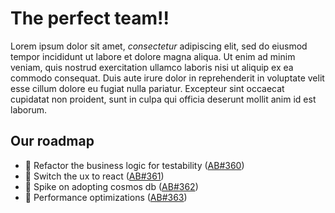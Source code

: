 # The perfect team!!

Lorem ipsum dolor sit amet, *consectetur* adipiscing elit, sed do eiusmod tempor incididunt ut labore et dolore magna aliqua. Ut enim ad minim veniam, quis nostrud exercitation ullamco laboris nisi ut aliquip ex ea commodo consequat. Duis aute irure dolor in reprehenderit in voluptate velit esse cillum dolore eu fugiat nulla pariatur. Excepteur sint occaecat cupidatat non proident, sunt in culpa qui officia deserunt mollit anim id est laborum.


## Our roadmap
* 📝 Refactor the business logic for testability ([AB#360](https://dev.azure.com/team/zTest/_workitems/edit/360))
* 📝 Switch the ux to react ([AB#361](https://dev.azure.com/team/zTest/_workitems/edit/361))
* 📝 Spike on adopting cosmos db  ([AB#362](https://dev.azure.com/team/zTest/_workitems/edit/362))
* 📝 Performance optimizations ([AB#363](https://dev.azure.com/team/zTest/_workitems/edit/363))

